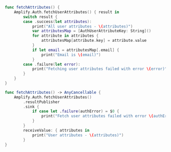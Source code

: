 <amplify-block-switcher>

<amplify-block name="Listener (iOS 11+)">

```swift
func fetchAttributes() {
    Amplify.Auth.fetchUserAttributes() { result in
        switch result {
        case .success(let attributes):
            print("All user attributes - \(attributes)")
            var attributesMap = [AuthUserAttributeKey: String]()
            for attribute in attributes {
                attributesMap[attribute.key] = attribute.value
            }
            if let email = attributesMap[.email] {
                print("Email is \(email)")
            }
        case .failure(let error):
            print("Fetching user attributes failed with error \(error)")
        }
    }
}
```

</amplify-block>

<amplify-block name="Combine (iOS 13+)">

```swift
func fetchAttributes() -> AnyCancellable {
    Amplify.Auth.fetchUserAttributes()
        .resultPublisher
        .sink {
            if case let .failure(authError) = $0 {
                print("Fetch user attributes failed with error \(authError)")
            }
        }
        receiveValue: { attributes in
            print("User attributes - \(attributes)")
        }
}
```

</amplify-block>

</amplify-block-switcher>

